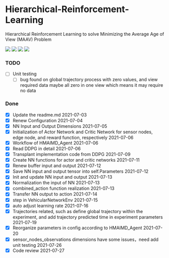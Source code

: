 # Hierarchical-Reinforcement-Learning
Hierarchical Reinforcement Learning to solve Minimizing the Average Age of View (MAAV) Problem

![](https://img.shields.io/github/issues/neardws/Hierarchical-Reinforcement-Learning)
![](https://img.shields.io/github/forks/neardws/Hierarchical-Reinforcement-Learning)
![](https://img.shields.io/github/stars/neardws/Hierarchical-Reinforcement-Learning)
![](https://img.shields.io/github/license/neardws/Hierarchical-Reinforcement-Learning)

### TODO

- [ ] Unit testing
  - [ ] bug found on global trajectory process with zero values, and view required data maybe all zero in one view which means it may require no data

### Done

- [x] Update the readme.md 2021-07-03
- [x] Renew Configuration 2021-07-04
- [x] NN Input and Output Dimensions 2021-07-05
- [x] Initialization of Actor Network and Critic Network for sensor nodes, edge node, and reward function, respectively 2021-07-06
- [x] Workflow of HMAIMD_Agent 2021-07-06
- [x] Read DDPG in detail 2021-07-06
- [x] Transplant implementation code from DDPG 2021-07-09
- [x] Create NN functions for actor and critic networks 2021-07-11
- [x] Renew buffer input and output 2021-07-12
- [x] Save NN input and output tensor into self.Parameters 2021-07-12
- [x] Init and update NN input and output 2021-07-13
- [x] Normalization the input of NN 2021-07-13
- [x] combined_action function realization 2021-07-13
- [x] Transfer NN output to action 2021-07-14
- [x] step in VehicularNetworkEnv 2021-07-15
- [x] auto adjust learning rate 2021-07-16
- [x] Trajectories related, such as define global trajectory within the experiment, and add trajectory predicted time in experiment parameters 2021-07-19
- [x] Reorganize parameters in config according to HMAIMD_Agent 2021-07-20
- [x] sensor_nodes_observations dimensions have some issues，need add unit testing 2021-07-26
- [x] Code review 2021-07-27